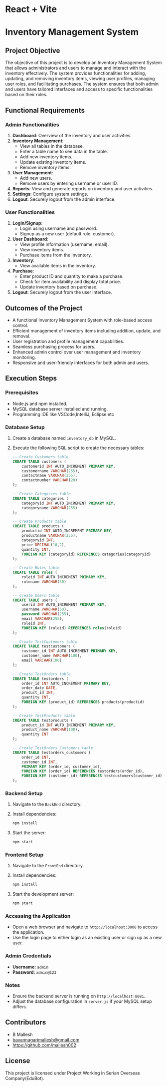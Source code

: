 # React + Vite


# Inventory Management System

## Project Objective

The objective of this project is to develop an Inventory Management System that allows administrators and users to manage and interact with the inventory effectively. The system provides functionalities for adding, updating, and removing inventory items, viewing user profiles, managing user roles, and facilitating purchases. The system ensures that both admin and users have tailored interfaces and access to specific functionalities based on their roles.

## Functional Requirements

### Admin Functionalities
1. **Dashboard**: Overview of the inventory and user activities.
2. **Inventory Management**:
    - View all tables in the database.
    - Enter a table name to see data in the table.
    - Add new inventory items.
    - Update existing inventory items.
    - Remove inventory items.
3. **User Management**:
    - Add new users.
    - Remove users by entering username or user ID.
4. **Reports**: View and generate reports on inventory and user activities.
5. **Settings**: Configure system settings.
6. **Logout**: Securely logout from the admin interface.

### User Functionalities
1. **Login/Signup**:
    - Login using username and password.
    - Signup as a new user (default role: customer).
2. **User Dashboard**:
    - View profile information (username, email).
    - View inventory items.
    - Purchase items from the inventory.
3. **Inventory**:
    - View available items in the inventory.
4. **Purchase**:
    - Enter product ID and quantity to make a purchase.
    - Check for item availability and display total price.
    - Update inventory based on purchase.
5. **Logout**: Securely logout from the user interface.

## Outcomes of the Project

- A functional Inventory Management System with role-based access control.
- Efficient management of inventory items including addition, update, and removal.
- User registration and profile management capabilities.
- Seamless purchasing process for users.
- Enhanced admin control over user management and inventory monitoring.
- Responsive and user-friendly interfaces for both admin and users.

## Execution Steps

### Prerequisites

- Node.js and npm installed.
- MySQL database server installed and running.
- Programming IDE like VSCode,IntelliJ, Eclipse etc

### Database Setup

1. Create a database named `inventory_db` in MySQL.
2. Execute the following SQL script to create the necessary tables:

    ```sql
    -- Create Customers table
    CREATE TABLE customers (
        customerid INT AUTO_INCREMENT PRIMARY KEY,
        customername VARCHAR(255),
        contactname VARCHAR(255),
        contactnumber VARCHAR(20)
    );

    -- Create Categories table
    CREATE TABLE categories (
        categoryid INT AUTO_INCREMENT PRIMARY KEY,
        categoryname VARCHAR(255)
    );

    -- Create Products table
    CREATE TABLE products (
        productid INT AUTO_INCREMENT PRIMARY KEY,
        productname VARCHAR(255),
        categoryid INT,
        price DECIMAL(10,2),
        quantity INT,
        FOREIGN KEY (categoryid) REFERENCES categories(categoryid)
    );

    -- Create Roles table
    CREATE TABLE roles (
        roleid INT AUTO_INCREMENT PRIMARY KEY,
        rolename VARCHAR(50)
    );

    -- Create Users table
    CREATE TABLE users (
        userid INT AUTO_INCREMENT PRIMARY KEY,
        username VARCHAR(50),
        password VARCHAR(255),
        email VARCHAR(255),
        roleid INT,
        FOREIGN KEY (roleid) REFERENCES roles(roleid)
    );

    -- Create TestCustomers table
    CREATE TABLE testcustomers (
        customer_id INT AUTO_INCREMENT PRIMARY KEY,
        customer_name VARCHAR(100),
        email VARCHAR(100)
    );

    -- Create TestOrders table
    CREATE TABLE testorders (
        order_id INT AUTO_INCREMENT PRIMARY KEY,
        order_date DATE,
        product_id INT,
        quantity INT,
        FOREIGN KEY (product_id) REFERENCES products(productid)
    );

    -- Create TestProducts table
    CREATE TABLE testproducts (
        product_id INT AUTO_INCREMENT PRIMARY KEY,
        product_name VARCHAR(100),
        quantity INT
    );

    -- Create TestOrders_Customers table
    CREATE TABLE testorders_customers (
        order_id INT,
        customer_id INT,
        PRIMARY KEY (order_id, customer_id),
        FOREIGN KEY (order_id) REFERENCES testorders(order_id),
        FOREIGN KEY (customer_id) REFERENCES testcustomers(customer_id)
    );
    ```

### Backend Setup

1. Navigate to the `BackEnd` directory.
2. Install dependencies:

    ```bash
    npm install
    ```

3. Start the server:

    ```bash
    npm start
    ```

### Frontend Setup

1. Navigate to the `FrontEnd` directory.
2. Install dependencies:

    ```bash
    npm install
    ```

3. Start the development server:

    ```bash
    npm start
    ```

### Accessing the Application

- Open a web browser and navigate to `http://localhost:3000` to access the application.
- Use the login page to either login as an existing user or sign up as a new user.

### Admin Credentials

- **Username:** `admin`
- **Password:** `admin@123`

### Notes

- Ensure the backend server is running on `http://localhost:8081`.
- Adjust the database configuration in `server.js` if your MySQL setup differs.

## Contributors

- B Mallesh
- bavannagarimallesh@gmail.com
- https://github.com/mallesh002

## License

This project is licensed under Project Working in Serian Overseas Company(EduBot).
